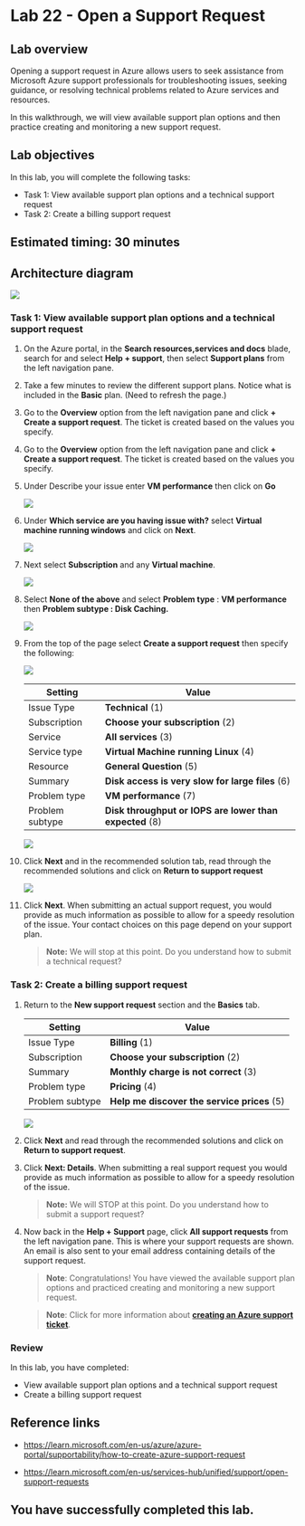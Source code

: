 # Lab 22 - Open a Support Request

## Lab overview


Opening a support request in Azure allows users to seek assistance from Microsoft Azure support professionals for troubleshooting issues, seeking guidance, or resolving technical problems related to Azure services and resources.

In this walkthrough, we will view available support plan options and then practice creating and monitoring a new support request.

## Lab objectives

In this lab, you will complete the following tasks:

+ Task 1: View available support plan options and a technical support request
+ Task 2: Create a billing support request
  
## Estimated timing: 30 minutes

## Architecture diagram

![](../images/az900lab22.png)

### Task 1: View available support plan options and a technical support request

1. On the Azure portal, in the  **Search resources,services and docs** blade, search for and select **Help + support**, then select **Support plans** from the left navigation pane.

1. Take a few minutes to review the different support plans. Notice what is included in the **Basic** plan. (Need to refresh the page.)

1. Go to the **Overview** option from the left navigation pane and click **+ Create a support request**. The ticket is created based on the values you specify. 

1. Go to the **Overview** option from the left navigation pane and click **+ Create a support request**. The ticket is created based on the values you specify. 

1. Under Describe your issue enter **VM performance** then click on **Go**

    ![](../images/lab04-image13.png)
   
1. Under **Which service are you having issue with?** select **Virtual machine running windows** and click on **Next**.

     ![](../images/lab04-image14.png)
   
1. Next select **Subscription** and any **Virtual machine**.

    ![](../images/lab04-image15.png)

1. Select **None of the above** and select **Problem type** : **VM performance** then **Problem subtype : Disk Caching.**

   ![](../images/lab04-image16.png)

1. From the top of the page select **Create a support request** then specify the following:

    ![](../images/lab04-image16.png)

    | Setting | Value|
    |----|--------|
    | Issue Type| **Technical** (1) |
    | Subscription | **Choose your subscription** (2) |
    | Service | **All services** (3) |
    | Service type | **Virtual Machine running Linux** (4) |
    | Resource | **General Question** (5)|
    | Summary | **Disk access is very slow for large files** (6) |
    | Problem type | **VM performance** (7) |
    | Problem subtype | **Disk throughput or IOPS are lower than expected** (8) |    

    ![](../images/lab22-image3.png)

1. Click **Next** and in the recommended solution tab, read through the recommended solutions and click on **Return to support request**

   ![](../images/lab22-image2.png)

1. Click **Next**. When submitting an actual support request, you would provide as much information as possible to allow for a speedy resolution of the issue. Your contact choices on this page depend on your support plan. 

    >**Note:** We will stop at this point. Do you understand how to submit a technical request?

### Task 2: Create a billing support request

1. Return to the **New support request** section and the **Basics** tab. 

    | Setting | Value|
    |----|--------|
    | Issue Type| **Billing** (1)|
    | Subscription | **Choose your subscription** (2) |
    | Summary | **Monthly charge is not correct** (3)|
    | Problem type | **Pricing** (4)|
    | Problem subtype | **Help me discover the service prices** (5) |    

    ![](../images/lab22-image1.png)

1. Click **Next** and read through the recommended solutions and click on **Return to support request**.

1. Click **Next: Details**.  When submitting a real support request you would provide as much information as possible to allow for a speedy resolution of the issue. 

    >**Note:** We will STOP at this point. Do you understand how to submit a support request?

1. Now back in the **Help + Support** page, click **All support requests** from the left navigation pane. This is where your support requests are shown. An email is also sent to your email address containing details of the support request.

   >**Note**: Congratulations! You have viewed the available support plan options and practiced creating and monitoring a new support request.

   >**Note**: Click for more information about [**creating an Azure support ticket**](https://azure.microsoft.com/en-us/support/create-ticket).

### Review
In this lab, you have completed:

- View available support plan options and a technical support request
- Create a billing support request

## Reference links

- https://learn.microsoft.com/en-us/azure/azure-portal/supportability/how-to-create-azure-support-request
  
- https://learn.microsoft.com/en-us/services-hub/unified/support/open-support-requests
  
## You have successfully completed this lab.
